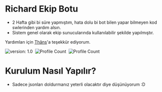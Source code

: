 # Richard Ekip Botu

- 2 Hafta gibi bi süre yapmıştım, hata dolu bi bot bilen yapar bilmeyen kod swlerinden yardım alsın.
- Sistem genel olarak ekip sunucularında kullanılabilir şekilde yapılmıştır.

Yardımları için [Thâns](https://github.com/ThansEX)'a teşekkür ediyorum.

![version: 1.0](https://img.shields.io/badge/Version-1.0-informational&color=yellow)&nbsp;
![Profile Count](https://komarev.com/ghpvc/?username=richardsistemler&color=blue)&nbsp;
![Profile Count](https://komarev.com/ghpvc/?username=richard-ekip-botu&label=Project%20visits&color=blueviolet)&nbsp;

# Kurulum Nasıl Yapılır?
- Sadece jsonları doldurmanız yeterli olacaktır diye düşünüyorum :D
